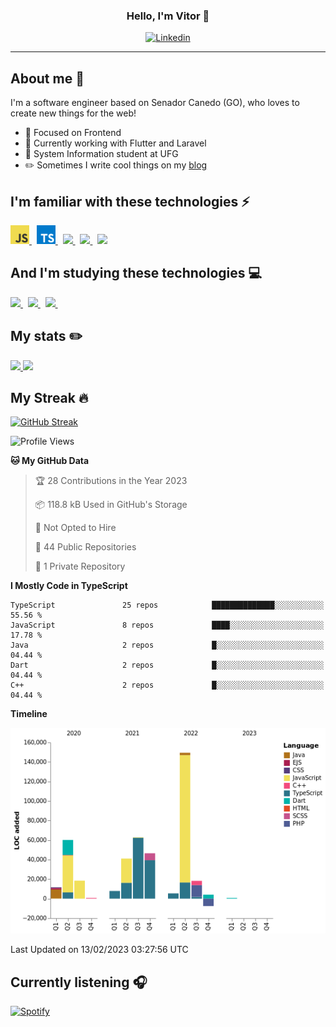 <h3 align='center' >Hello, I'm Vitor 👋</h3>

<p align='center' >
  <a href='https://www.linkedin.com/in/vitor-pereira-309a7319b/' target="_blank">
    <img src='https://img.shields.io/badge/linkedin-0077b5?style=for-the-badge&logo=linkedin&logocolor=white' alt='Linkedin' />
  </a>
</p>

---

## About me 📗

I'm a software engineer based on Senador Canedo (GO), who loves to create new things for the web!

- 🎨 Focused on Frontend
- 🏢 Currently working with Flutter and Laravel
- 📑 System Information student at UFG
- ✏️ Sometimes I write cool things on my [blog](https://vitorpedeo.dev)

## I'm familiar with these technologies ⚡

<div>
  <a href="https://developer.mozilla.org/pt-BR/docs/Web/JavaScript" target="_blank">
    <img 			 src="https://raw.githubusercontent.com/github/explore/80688e429a7d4ef2fca1e82350fe8e3517d3494d/topics/javascript/javascript.png" width="30px" /> 
  </a>
  &nbsp;
  <a href="https://www.typescriptlang.org/" target="_blank">
    <img  src="https://raw.githubusercontent.com/github/explore/80688e429a7d4ef2fca1e82350fe8e3517d3494d/topics/typescript/typescript.png"
  width="30px" />
  </a>
  &nbsp;
  <a href="https://pt-br.reactjs.org/" target="_blank">
    <img src="https://i.imgur.com/6CgnlCv.png" width="30px" /> 
  </a>
  &nbsp;
  <a href="https://nodejs.org/en/" target="_blank">
    <img src="https://i.imgur.com/4Vryy4y.png" width="30px" />
  </a>
  &nbsp;
  <a href="https://git-scm.com/" target="_blank">
    <img src="https://git-scm.com/images/logos/downloads/Git-Icon-1788C.png" width="30px" />
  </a>
</div>

## And I'm studying these technologies 💻

<div>
  <a href="https://www.docker.com/" target="_blank">
    <img src="https://www.docker.com/sites/default/files/d8/2019-07/vertical-logo-monochromatic.png" width="30px" />
  </a>
   &nbsp;
  <a href="https://flutter.dev/" target="_blank">
    <img src="https://storage.googleapis.com/cms-storage-bucket/0dbfcc7a59cd1cf16282.png" width="20px" />
  </a>
   &nbsp;
  <a href="https://laravel.com/" target="_blank">
    <img src="https://raw.githubusercontent.com/laravel/art/master/logo-mark/4%20PNG/3%20RGB/1%20Full%20Color/laravel-mark-rgb-red.png" width="26px" />
  </a>
   &nbsp;
</div>

## My stats ✏️

<div>
  <a href="https://github.com/vitorpedeo" target="_blank">
    <img height="180em" src="https://github-readme-stats-ten-chi.vercel.app/api?username=vitorpedeo&show_icons=true&theme=dracula" />
    <img height="180em" src="https://github-readme-stats-ten-chi.vercel.app/api/top-langs/?username=vitorpedeo&exclude_repo=POO_2020-4&layout=compact&theme=dracula" />
  </a>
</div>

## My Streak 🔥

[![GitHub Streak](http://github-readme-streak-stats.herokuapp.com?user=vitorpedeo&theme=dracula&date_format=j%20M%5B%20Y%5D)](https://git.io/streak-stats)

<!--START_SECTION:waka-->
![Profile Views](http://img.shields.io/badge/Profile%20Views-6-blue)

**🐱 My GitHub Data** 

> 🏆 28 Contributions in the Year 2023
 > 
> 📦 118.8 kB Used in GitHub's Storage 
 > 
> 🚫 Not Opted to Hire
 > 
> 📜 44 Public Repositories 
 > 
> 🔑 1 Private Repository 
 > 
**I Mostly Code in TypeScript** 

```text
TypeScript               25 repos            ██████████████░░░░░░░░░░░   55.56 % 
JavaScript               8 repos             ████░░░░░░░░░░░░░░░░░░░░░   17.78 % 
Java                     2 repos             █░░░░░░░░░░░░░░░░░░░░░░░░   04.44 % 
Dart                     2 repos             █░░░░░░░░░░░░░░░░░░░░░░░░   04.44 % 
C++                      2 repos             █░░░░░░░░░░░░░░░░░░░░░░░░   04.44 % 

```


**Timeline**

![Chart not found](https://raw.githubusercontent.com/vitorpedeo/vitorpedeo/master/charts/bar_graph.png) 


 Last Updated on 13/02/2023 03:27:56 UTC
<!--END_SECTION:waka-->

## Currently listening 🎧

[![Spotify](https://novatorem.vitorpedeo.vercel.app/api/spotify)](https://open.spotify.com/user/vitorpedeo)
